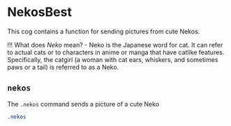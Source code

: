 # NekosBest

This cog contains a function for sending pictures from cute Nekos.

!!! What does *Neko* mean?
    - Neko is the Japanese word for cat. It can refer to actual cats or to characters in anime or manga that have catlike features. Specifically, the catgirl (a woman with cat ears, whiskers, and sometimes paws or a tail) is referred to as a Neko.


## `nekos`

The `.nekos` command sends a picture of a cute Neko

```css
.nekos
```
